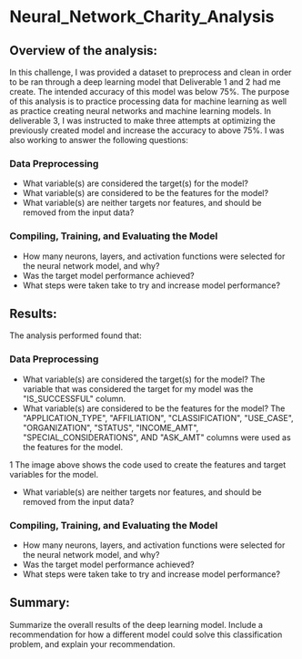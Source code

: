 # Neural_Network_Charity_Analysis

## Overview of the analysis: 

In this challenge, I was provided a dataset to preprocess and clean in order to be ran through a deep learning model that Deliverable 1 and 2 had me create. The intended accuracy of this model was below 75%. The purpose of this analysis is to practice processing data for machine learning as well as practice creating neural networks and machine learning models. In deliverable 3, I was instructed to make three attempts at optimizing the previously created model and increase the accuracy to above 75%. I was also working to answer the following questions:

### Data Preprocessing
- What variable(s) are considered the target(s) for the model?
- What variable(s) are considered to be the features for the model?
- What variable(s) are neither targets nor features, and should be removed from the input data?

### Compiling, Training, and Evaluating the Model
- How many neurons, layers, and activation functions were selected for the neural network model, and why?
- Was the target model performance achieved?
- What steps were taken take to try and increase model performance?


## Results: 
The analysis performed found that:

### Data Preprocessing
- What variable(s) are considered the target(s) for the model?
The variable that was considered the target for my model was the "IS_SUCCESSFUL" column.
- What variable(s) are considered to be the features for the model?
The "APPLICATION_TYPE", "AFFILIATION", "CLASSIFICATION", "USE_CASE", "ORGANIZATION", "STATUS", "INCOME_AMT", "SPECIAL_CONSIDERATIONS", AND "ASK_AMT" columns were used as the features for the model.

1
The image above shows the code used to create the features and target variables for the model.

- What variable(s) are neither targets nor features, and should be removed from the input data?

### Compiling, Training, and Evaluating the Model
- How many neurons, layers, and activation functions were selected for the neural network model, and why?
- Was the target model performance achieved?
- What steps were taken take to try and increase model performance?


## Summary: 
Summarize the overall results of the deep learning model. Include a recommendation for how a different model could solve this classification problem, and explain your recommendation.
